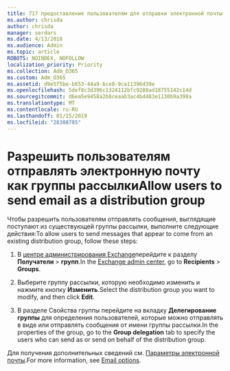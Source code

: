```yaml
---
title: 717 предоставление пользователям для отправки электронной почты в виде списка рассылки
ms.author: chrisda
author: chrisda
manager: serdars
ms.date: 4/13/2018
ms.audience: Admin
ms.topic: article
ROBOTS: NOINDEX, NOFOLLOW
localization_priority: Priority
ms.collection: Adm_O365
ms.custom: Adm_O365
ms.assetid: d9e5f5be-b653-44a9-bce8-9ca11396d39e
ms.openlocfilehash: 5def8c3d396c1324112bfc9288ad18755142c14d
ms.sourcegitcommit: d6ea5e9458a2b8ceaab3ac4bd483e1130b9a398a
ms.translationtype: MT
ms.contentlocale: ru-RU
ms.lasthandoff: 01/15/2019
ms.locfileid: "28308785"
---
```

# <a name="allow-users-to-send-email-as-a-distribution-group"></a><span data-ttu-id="ab11c-102">Разрешить пользователям отправлять электронную почту как группы рассылки</span><span class="sxs-lookup"><span data-stu-id="ab11c-102">Allow users to send email as a distribution group</span></span>

<span data-ttu-id="ab11c-103">Чтобы разрешить пользователям отправлять сообщения, выглядящие поступают из существующей группы рассылки, выполните следующие действия:</span><span class="sxs-lookup"><span data-stu-id="ab11c-103">To allow users to send messages that appear to come from an existing distribution group, follow these steps:</span></span>
  
1. <span data-ttu-id="ab11c-104">В [центре администрирования Exchange](https://outlook.office365.com/ecp/)перейдите к разделу **Получатели** \> **групп**.</span><span class="sxs-lookup"><span data-stu-id="ab11c-104">In the [Exchange admin center](https://outlook.office365.com/ecp/), go to **Recipients** \> **Groups**.</span></span>
    
2. <span data-ttu-id="ab11c-105">Выберите группу рассылки, которую необходимо изменить и нажмите кнопку **Изменить**.</span><span class="sxs-lookup"><span data-stu-id="ab11c-105">Select the distribution group you want to modify, and then click **Edit**.</span></span>
    
3. <span data-ttu-id="ab11c-106">В разделе Свойства группы перейдите на вкладку **Делегирование группы** для определения пользователей, которые можно отправлять в виде или отправлять сообщения от имени группы рассылки.</span><span class="sxs-lookup"><span data-stu-id="ab11c-106">In the properties of the group, go to the **Group delegation** tab to specify the users who can send as or send on behalf of the distribution group.</span></span> 
    
<span data-ttu-id="ab11c-107">Для получения дополнительных сведений см. [Параметры электронной почты](https://technet.microsoft.com/library/bb124513.aspx#groupdelegation).</span><span class="sxs-lookup"><span data-stu-id="ab11c-107">For more information, see [Email options](https://technet.microsoft.com/library/bb124513.aspx#groupdelegation).</span></span>
  

